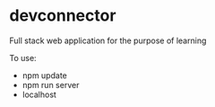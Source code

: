 # devconnector
Full stack web application for the purpose of learning

To use:

* npm update
* npm run server
* localhost